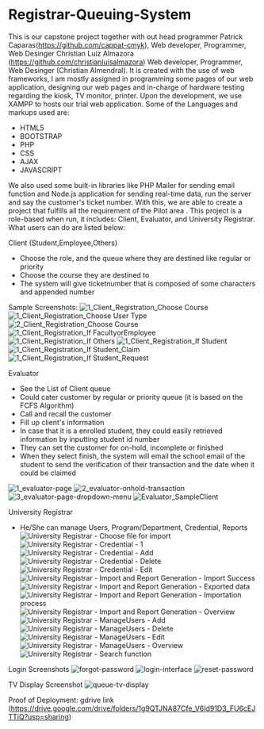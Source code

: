 # Registrar-Queuing-System

This is our capstone project together with out head programmer Patrick Caparas(https://github.com/cappat-cmyk), Web developer, Programmer, Web Desinger Christian Luiz Almazora (https://github.com/christianluisalmazora)  Web developer, Programmer, Web Desinger (Christian Almendral). It is created with the use of web frameworks, I am mostly assigned in programming some pages of our web application, designing our web pages and in-charge of hardware testing regarding the kiosk, TV monitor, printer. 
Upon the development, we use XAMPP to hosts our trial web application. Some of the Languages and markups used are:

- HTML5
- BOOTSTRAP
- PHP
- CSS
- AJAX
- JAVASCRIPT

We also used some built-in libraries like PHP Mailer for sending email function and Node.js application for sending real-time data, run the server and say the
customer's ticket number. With this, we are able to create a project that fulfills all the requirement of the Pilot area . This project is a role-based when run, it includes: 
Client, Evaluator, and University Registrar. What users can do are listed below:

Client (Student,Employee,Others)
- Choose the role, and the queue where they are destined like regular or priority
- Choose the course they are destined to
- The system will give ticketnumber that is composed of some characters and appended number

Sample Screenshots:
![1_Client_Registration_Choose Course](https://github.com/cappat-cmyk/Registrar-Queuing-System/assets/76167342/d859e40a-dd1a-4331-a631-39f9adeb11c9)
![1_Client_Registration_Choose User Type](https://github.com/cappat-cmyk/Registrar-Queuing-System/assets/76167342/63d5ec95-f0cb-4442-b08f-a02d37a008c1)
![2_Client_Registration_Choose Course](https://github.com/cappat-cmyk/Registrar-Queuing-System/assets/76167342/3f1fdc3e-ac7c-48e0-9ead-8f236087c0d4)
![1_Client_Registration_If FacultyorEmployee](https://github.com/cappat-cmyk/Registrar-Queuing-System/assets/76167342/c6575fe0-f71a-4afa-9429-91437b064b3e)
![1_Client_Registration_If Others](https://github.com/cappat-cmyk/Registrar-Queuing-System/assets/76167342/720b8c8f-3912-4340-ab8c-82f5b831f963)
![1_Client_Registration_If Student](https://github.com/cappat-cmyk/Registrar-Queuing-System/assets/76167342/3c0a9134-dd56-4ffe-bfda-8a14738976ae)
![1_Client_Registration_If Student_Claim](https://github.com/cappat-cmyk/Registrar-Queuing-System/assets/76167342/07488f2b-1feb-4e71-9d25-f5f0a7aa3e79)
![1_Client_Registration_If Student_Request](https://github.com/cappat-cmyk/Registrar-Queuing-System/assets/76167342/8329a5d9-c58b-4f53-8993-fa1b2e6983f5)


Evaluator
- See the List of Client queue
- Could cater customer by regular or priority queue (it is based on the FCFS Algorithm)
- Call and recall the customer
- Fill up client's information
- In case that it is a enrolled student, they could easily retrieved information by inputting student id number
- They can set the customer for on-hold, incomplete or finished
- When they select finish, the system will email the school email of the student to send the verification of their transaction and the date when it could be claimed

![1_evaluator-page](https://github.com/cappat-cmyk/Registrar-Queuing-System/assets/76167342/4d61f72e-d0d1-4b29-ae79-3d68ca30b408)
![2_evaluator-onhold-transaction](https://github.com/cappat-cmyk/Registrar-Queuing-System/assets/76167342/5c8a9440-573c-4635-84a3-5efde4d21520)
![3_evaluator-page-dropdown-menu](https://github.com/cappat-cmyk/Registrar-Queuing-System/assets/76167342/17da32d5-4b9c-498c-ae2f-96049048bf5d)
![Evaluator_SampleClient](https://github.com/cappat-cmyk/Registrar-Queuing-System/assets/76167342/e089f7b7-0240-490b-9bce-31f2f19ef785)


University Registrar
- He/She can manage Users, Program/Department, Credential, Reports
![University Registrar - Choose file for import](https://github.com/cappat-cmyk/Registrar-Queuing-System/assets/76167342/b282cfe5-052b-4008-bb5d-2d7c08f93d72)
![University Registrar - Credential - 1](https://github.com/cappat-cmyk/Registrar-Queuing-System/assets/76167342/e54e91b8-af25-4f18-9085-21a06f9a90e5)
![University Registrar - Credential - Add](https://github.com/cappat-cmyk/Registrar-Queuing-System/assets/76167342/5ee54a6a-e400-4cbc-b648-a34497e5816c)
![University Registrar - Credential - Delete](https://github.com/cappat-cmyk/Registrar-Queuing-System/assets/76167342/07e9fbd3-df26-4388-95c1-1d66e14bcc5a)
![University Registrar - Credential - Edit](https://github.com/cappat-cmyk/Registrar-Queuing-System/assets/76167342/b5972425-8ea2-4e21-9137-0eb5bb2e37f5)
![University Registrar - Import and Report Generation  - Import Success](https://github.com/cappat-cmyk/Registrar-Queuing-System/assets/76167342/45aafb8b-9254-42ba-a696-649d78b082c8)
![University Registrar - Import and Report Generation - Exported data](https://github.com/cappat-cmyk/Registrar-Queuing-System/assets/76167342/64899d56-743e-46cf-9244-0f995e0d96df)
![University Registrar - Import and Report Generation - Importation process](https://github.com/cappat-cmyk/Registrar-Queuing-System/assets/76167342/dbe56d9d-c7c3-485a-b786-9d2f84d92aa3)
![University Registrar - Import and Report Generation - Overview](https://github.com/cappat-cmyk/Registrar-Queuing-System/assets/76167342/3c7f850d-e9a5-4f11-a037-39ac0e8431ac)
![University Registrar - ManageUsers - Add](https://github.com/cappat-cmyk/Registrar-Queuing-System/assets/76167342/4300b82d-fc12-4bca-aebd-358694884a30)
![University Registrar - ManageUsers - Delete](https://github.com/cappat-cmyk/Registrar-Queuing-System/assets/76167342/a4c16025-87d1-4218-898a-0a1082baeb77)
![University Registrar - ManageUsers - Edit](https://github.com/cappat-cmyk/Registrar-Queuing-System/assets/76167342/cff45188-2c65-4b0f-921f-eed3e082d39c)
![University Registrar - ManageUsers - Overview](https://github.com/cappat-cmyk/Registrar-Queuing-System/assets/76167342/062ff8e4-4aa7-4a8c-8177-2d9113efcb96)
![University Registrar - Search function](https://github.com/cappat-cmyk/Registrar-Queuing-System/assets/76167342/bf5d9f2d-bf1d-4a37-b946-7b948ba3561e)

Login Screenshots
![forgot-password](https://github.com/cappat-cmyk/Registrar-Queuing-System/assets/76167342/b6008a0c-a2ad-4378-a2e8-1914254293d5)
![login-interface](https://github.com/cappat-cmyk/Registrar-Queuing-System/assets/76167342/d6f8a939-cddb-4ca3-8c24-79f8d28bd897)
![reset-password](https://github.com/cappat-cmyk/Registrar-Queuing-System/assets/76167342/0835fd78-f410-49b6-9949-22a5451fa90c)

TV Display Screenshot
![queue-tv-display](https://github.com/cappat-cmyk/Registrar-Queuing-System/assets/76167342/15851649-4a4c-49ca-a29c-788cb179520f)

Proof of Deployment: gdrive link 
(https://drive.google.com/drive/folders/1g9QTJNA87Cfe_V6Id91D3_FU6cEJTTiQ?usp=sharing)



